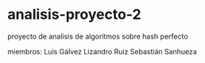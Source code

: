 # analisis-proyecto-2

proyecto de analisis de algoritmos sobre hash perfecto

miembros:
    Luis Gálvez
    Lizandro Ruiz
    Sebastián Sanhueza